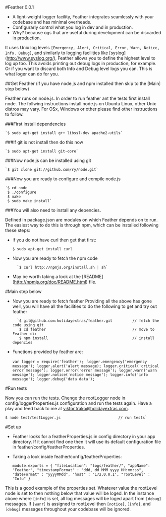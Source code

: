 #Feather 0.0.1

* A light-weight logger facility, Feather integrates seamlessly with your codebase and has minimal overheads.
* Configurarly control what you log in dev and in production.
* Why? because ogs that are useful during development can be discarded in production.

It uses Unix log levels `[Emergency, Alert, Critical, Error, Warn, Notice, Info, Debug]`, and similarly to logging
facilities like [syslog] (http://www.syslog.org/), Feather allows you to define the highest level to log up too.
This avoids printing out debug logs in production, for example. Or if you want to discard both Info and Debug level logs
you can. This is what loger can do for you.

##Get Feather (if you have node.js and npm installed then skip to the [Main] step below)

Feather runs on node.js. In order to run feather ant the tests first install node. The follwing instructions install node.js on Ubuntu
Linux, other Unix distros may vary. For OSx, Windows or other please find other instructions to follow.

###First install dependencies

    `$ sudo apt-get install g++ libssl-dev apache2-utils`

###If git is not install then do this now

    `$ sudo apt-get install git-core`

###Now node.js can be installed using git

    `$ git clone git://github.com/ry/node.git`

###Now you are ready to configure and compile node.js

    `$ cd node
     $ ./configure
     $ make
     $ sudo make install`

###You will also need to install any depencies.

Defined in package.json are modules on which Feather depends on to run. The easiest way to do this is through npm, which
can be installed following these steps:

* If you do not have curl then get that first:

    `$ sudo apt-get install curl`

* Now you are ready to fetch the npm code

        `$ curl http://npmjs.org/install.sh | sh`

* May be worth taking a look at the [README] (http://npmjs.org/doc/README.html) file.

#Main step below

* Now you are ready to fetch feather
Providing all the above has gone well, you will have all the facilities to do the following to get and try out feather

        `$ git@github.com:holidayextras/feather.git         // fetch the code using git
         $ cd feather                                       // move to Feather dir
         $ npm install                                      // install depencies

* Functions provided by feather are:

    `var logger = require('feather');
     `
    `logger.emergency('emergency message');
     logger.alert('alert message);
     logger.critical('critical error message');
     logger.error('error message');
     logger.warn('warn message');
     logger.notice('notice message');
     logger.info('info message');
     logger.debug('data data');
    `

#Run tests

Now you can run the tests. Chenge the rootLogger node in config/loggerProperties.js configuration and run the tests again.
Have a play and feed back to me at <viktor.trako@holidayextras.com>.

    $ node test/testLogger.js                          // run tests`

#Set up

* Feather looks for a featherProperties.js in config directory in your app directory. If it cannot find one then it will
use its default configuration file in feather/config/featherProperties.

* Taking a look inside feather/config/featherProperties:

    `module.exports = {
          "fileLocation": "logs/feather/",
          "appName": "Feather",
          "timestampFormat" : "ddd, dd MMM yyyy HH:mm:ss",
          "dateFormat" : "yyyyMMdd",
          "host" : '172.0.0.1',
          "rootLevel" : "Info"
        }`

 This is a good example of the properties set. Whatever value the rootLevel node is set to then nothing below that
 value will be loged. In the instance above where `[info]` is set, all log messages will be loged apart from `[debug]`
 messages. If `[wanr]` is assigned to rootLevel then `[notice]`, `[info]`, and `[debug]` messages throughout your
 codebase will be ignored.